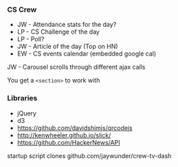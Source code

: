 ### CS Crew

 - JW - Attendance stats for the day?
 - LP - CS Challenge of the day
 - LP - Poll?
 - JW - Article of the day (Top on HN)
 - EW - CS events calendar (embedded google cal)

JW - Carousel scrolls through different ajax calls

You get a `<section>` to work with

### Libraries
 - jQuery
 - d3
 - https://github.com/davidshimjs/qrcodejs
 - http://kenwheeler.github.io/slick/
 - https://github.com/HackerNews/API

startup script clones github.com/jaywunder/crew-tv-dash
